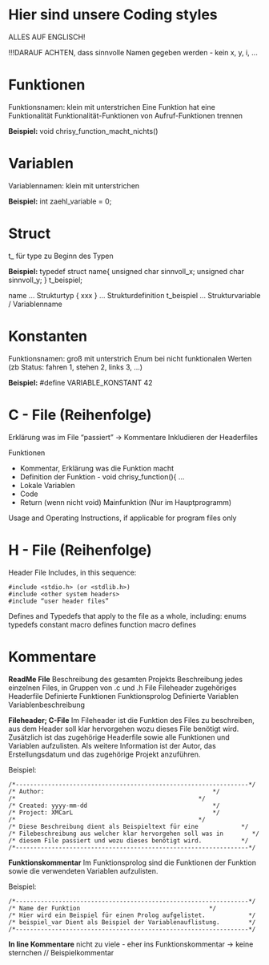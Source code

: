 # Hier sind unsere Coding styles 

ALLES AUF ENGLISCH!

!!!DARAUF ACHTEN, dass sinnvolle Namen gegeben werden - kein x, y, i, ...

# Funktionen
Funktionsnamen: klein mit unterstrichen
Eine Funktion hat eine Funktionalität
Funktionalität-Funktionen von Aufruf-Funktionen trennen

<b>Beispiel:</b>
void chrisy_function_macht_nichts()

# Variablen
Variablennamen: klein mit unterstrichen

<b>Beispiel:</b>
int zaehl_variable = 0;

# Struct
t_ für type zu Beginn des Typen

<b>Beispiel:</b>
typedef struct name{
        unsigned char sinnvoll_x;
        unsigned char sinnvoll_y;
} t_beispiel;    

name … Strukturtyp
{ xxx } … Strukturdefinition
t_beispiel … Strukturvariable / Variablenname


# Konstanten

Funktionsnamen: groß mit unterstrich
Enum bei nicht funktionalen Werten (zb Status: fahren 1, stehen 2, links 3, ...)

<b>Beispiel:</b>
    #define VARIABLE_KONSTANT 42




# C - File (Reihenfolge)

Erklärung was im File “passiert” -> Kommentare
Inkludieren der Headerfiles

Funktionen
- Kommentar, Erklärung was die Funktion macht
- Definition der Funktion - void chrisy_function(){ ... 
- Lokale Variablen
- Code
- Return (wenn nicht void)
Mainfunktion (Nur im Hauptprogramm)

Usage and Operating Instructions, if applicable for program files only

# H - File (Reihenfolge)

Header File Includes, in this sequence:
```
#include <stdio.h> (or <stdlib.h>)
#include <other system headers>
#include “user header files”
```

Defines and Typedefs that apply to the file as a whole, including:
enums
typedefs
constant macro defines
function macro defines

# Kommentare

<b>ReadMe File</b>
Beschreibung des gesamten Projekts
Beschreibung jedes einzelnen Files, in Gruppen von .c und .h File
Fileheader
zugehöriges Headerfile
Definierte Funktionen
Funktionsprolog
Definierte Variablen
Variablenbeschreibung

<b>Fileheader; C-File</b>
Im Fileheader ist die Funktion des Files zu beschreiben, aus dem Header soll klar hervorgehen wozu dieses File benötigt wird.
Zusätzlich ist das zugehörige Headerfile sowie alle Funktionen und Variablen aufzulisten.
Als weitere Information ist der Autor, das Erstellungsdatum und das zugehörige Projekt anzuführen.

Beispiel:
```
/*-----------------------------------------------------------------*/
/* Author:                                               */
/*                                                   */
/* Created: yyyy-mm-dd                                   */
/* Project: XMCarL                                       */
/*                                                   */
/* Diese Beschreibung dient als Beispieltext für eine            */ 
/* Filebeschreibung aus welcher klar hervorgehen soll was in        */
/* diesem File passiert und wozu dieses benötigt wird.           */
/*-----------------------------------------------------------------*/
```

<b>Funktionskommentar</b>
Im Funktionsprolog sind die Funktionen der Funktion sowie die verwendeten Variablen aufzulisten.

Beispiel:
```
/*-----------------------------------------------------------------*/
/* Name der Funktion                                    */
/* Hier wird ein Beispiel für einen Prolog aufgelistet.            */
/* beispiel_var Dient als Beispiel der Variablenauflistung.        */
/*-----------------------------------------------------------------*/
```

<b>In line Kommentare</b>
nicht zu viele - eher ins Funktionskommentar
-> keine sternchen
// Beispielkommentar


